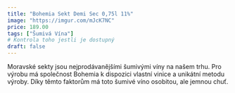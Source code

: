 ```yaml
---
title: "Bohemia Sekt Demi Sec 0,75l 11%"
image: "https://imgur.com/mJcK7NC"
price: 189.00
tags: ["Šumivá Vína"] 
# Kontrola toho jestli je dostupný
draft: false
---
```

Moravské sekty jsou nejprodávanějšími šumivými víny na našem trhu. Pro výrobu má společnost Bohemia k dispozici vlastní vinice a unikátní metodu výroby. Díky těmto faktorům má toto šumivé víno osobitou, ale jemnou chuť.